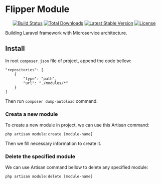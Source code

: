 # Flipper Module

<p align="center">
<a href="https://github.com/flipper-module/framework/actions"><img src="https://github.com/flipper-module/workflows/tests/badge.svg" alt="Build Status"></a>
<a href="https://packagist.org/packages/flipper/module"><img src="https://img.shields.io/packagist/dt/flipper/module" alt="Total Downloads"></a>
<a href="https://packagist.org/packages/flipper/module"><img src="https://img.shields.io/packagist/v/flipper/module" alt="Latest Stable Version"></a>
<a href="https://packagist.org/packages/flipper/module"><img src="https://img.shields.io/packagist/l/flipper/module" alt="License"></a>
</p>

Building Laravel framework with Microservice architecture.

## Install

In root `composer.json` file of project, append the code bellow:
```
"repositories": [
    {
        "type": "path",
        "url": "./modules/*"
    }
]
```

Then run `composer dump-autoload` command.

### Creata a new module
To create a new module in project, we can use this Artisan command:
```
php artisan module:create [module-name]
```

Then we fill necessary information to create it. 

### Delete the specified module
We can use Artisan command bellow to delete any specified module:
```
php artisan module:delete [module-name]
```
